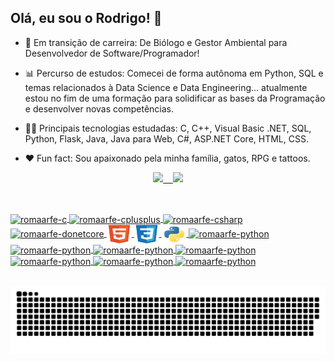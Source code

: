 ## Olá, eu sou o Rodrigo! 🖖

- 🦾 Em transição de carreira: De Biólogo e Gestor Ambiental para Desenvolvedor de Software/Programador!

- 📊 Percurso de estudos: Comecei de forma autônoma em Python, SQL e temas relacionados à Data Science e Data Engineering... atualmente estou no fim de uma formação para solidificar as bases da Programação e desenvolver novas competências.

- 👨‍💻 Principais tecnologias estudadas: C, C++, Visual Basic .NET, SQL, Python, Flask, Java, Java para Web, C#, ASP.NET Core, HTML, CSS.

- ❤️ Fun fact: Sou apaixonado pela minha família, gatos, RPG e tattoos.

<div align="center">
  <a href="https://github.com/romaarfe">
  <img height="130em" src="https://github-readme-stats-sigma-five.vercel.app/api?username=romaarfe&show_icons=true&theme=vision-friendly-dark&include_all_commits=true&count_private=true"/> &nbsp;&nbsp;
  <img height="130em" src="https://github-readme-stats-sigma-five.vercel.app/api/top-langs/?username=romaarfe&layout=compact&langs_count=7&theme=vision-friendly-dark"/>
</div>
  
 ##
  
<div style="display: inline_block"><br>
  <a href="https://github.com/romaarfe">
  <img align="center" alt="romaarfe-c" height="30" width="40" src="https://cdn.jsdelivr.net/gh/devicons/devicon/icons/c/c-original.svg">
  <img align="center" alt="romaarfe-cplusplus" height="30" width="40" src="https://cdn.jsdelivr.net/gh/devicons/devicon/icons/cplusplus/cplusplus-original.svg">
  <img align="center" alt="romaarfe-csharp" height="30" width="40" src="https://cdn.jsdelivr.net/gh/devicons/devicon/icons/csharp/csharp-original.svg">
  <img align="center" alt="romaarfe-donetcore" height="30" width="40"  src="https://cdn.jsdelivr.net/gh/devicons/devicon/icons/dotnetcore/dotnetcore-original.svg">
  <img align="center" alt="romaarfe-html" height="30" width="40" src="https://raw.githubusercontent.com/devicons/devicon/master/icons/html5/html5-original.svg">
  <img align="center" alt="romaarfe-css" height="30" width="40" src="https://raw.githubusercontent.com/devicons/devicon/master/icons/css3/css3-original.svg">
  <img align="center" alt="romaarfe-python" height="30" width="40" src="https://raw.githubusercontent.com/devicons/devicon/master/icons/python/python-original.svg">
  <img align="center" alt="romaarfe-python" height="30" width="40" src="https://cdn.jsdelivr.net/gh/devicons/devicon/icons/flask/flask-original.svg">
  <img align="center" alt="romaarfe-python" height="30" width="40" src="https://cdn.jsdelivr.net/gh/devicons/devicon/icons/numpy/numpy-original.svg">
  <img align="center" alt="romaarfe-python" height="30" width="40" src="https://cdn.jsdelivr.net/gh/devicons/devicon/icons/pandas/pandas-original.svg">
  <img align="center" alt="romaarfe-python" height="30" width="40" src="https://cdn.jsdelivr.net/gh/devicons/devicon/icons/java/java-original.svg">
  <img align="center" alt="romaarfe-python" height="30" width="40" src="https://cdn.jsdelivr.net/gh/devicons/devicon/icons/mysql/mysql-original.svg">
  <img align="center" alt="romaarfe-python" height="30" width="40" src="https://cdn.jsdelivr.net/gh/devicons/devicon/icons/sqlite/sqlite-original.svg">
  <img align="center" alt="romaarfe-python" height="30" width="40" src="https://cdn.jsdelivr.net/gh/devicons/devicon/icons/microsoftsqlserver/microsoftsqlserver-plain.svg">
          
          
          
</div>

##
 
<div>
 
  ![snake animation](https://github.com/romaarfe/romaarfe/blob/output/github-contribution-grid-snake.svg)
 
</div>
